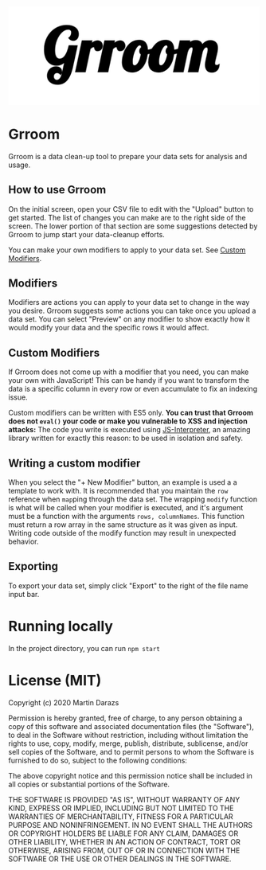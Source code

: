 ![Grroom Logo](logo.png)

# Grroom
Grroom is a data clean-up tool to prepare your data sets for analysis and usage.

## How to use Grroom
On the initial screen, open your CSV file to edit with the "Upload" button to get started. The list of changes you can make are to the right side of the screen. The lower portion of that section are some suggestions detected by Grroom to jump start your data-cleanup efforts.

You can make your own modifiers to apply to your data set. See [Custom Modifiers](#custom-modifiers).

## Modifiers
Modifiers are actions you can apply to your data set to change in the way you desire. Grroom suggests some actions you can take once you upload a data set. You can select "Preview" on any modifier to show exactly how it would modify your data and the specific rows it would affect.

## Custom Modifiers
If Grroom does not come up with a modifier that you need, you can make your own with JavaScript! This can be handy if you want to transform the data is a specific column in every row or even accumulate to fix an indexing issue.

Custom modifiers can be written with ES5 only. **You can trust that Grroom does not `eval()` your code or make you vulnerable to XSS and injection attacks:**  The code you write is executed using [JS-Interpreter](https://github.com/NeilFraser/JS-Interpreter/), an amazing library written for exactly this reason: to be used in isolation and safety.

## Writing a custom modifier
When you select the "+ New Modifier" button, an example is used a a template to work with. It is recommended that you maintain the `row` reference when `map`ping through the data set. The wrapping `modify` function is what will be called when your modifier is executed, and it's argument must be a function with the arguments `rows, columnNames`. This function must return a row array in the same structure as it was given as input. Writing code outside of the modify function may result in unexpected behavior.

## Exporting
To export your data set, simply click "Export" to the right of the file name input bar.

# Running locally
In the project directory, you can run `npm start`

# License (MIT)
Copyright (c) 2020 Martin Darazs

Permission is hereby granted, free of charge, to any person obtaining a copy of this software and associated documentation files (the "Software"), to deal in the Software without restriction, including without limitation the rights to use, copy, modify, merge, publish, distribute, sublicense, and/or sell copies of the Software, and to permit persons to whom the Software is furnished to do so, subject to the following conditions:

The above copyright notice and this permission notice shall be included in all copies or substantial portions of the Software.

THE SOFTWARE IS PROVIDED "AS IS", WITHOUT WARRANTY OF ANY KIND, EXPRESS OR IMPLIED, INCLUDING BUT NOT LIMITED TO THE WARRANTIES OF MERCHANTABILITY, FITNESS FOR A PARTICULAR PURPOSE AND NONINFRINGEMENT. IN NO EVENT SHALL THE AUTHORS OR COPYRIGHT HOLDERS BE LIABLE FOR ANY CLAIM, DAMAGES OR OTHER LIABILITY, WHETHER IN AN ACTION OF CONTRACT, TORT OR OTHERWISE, ARISING FROM, OUT OF OR IN CONNECTION WITH THE SOFTWARE OR THE USE OR OTHER DEALINGS IN THE SOFTWARE.